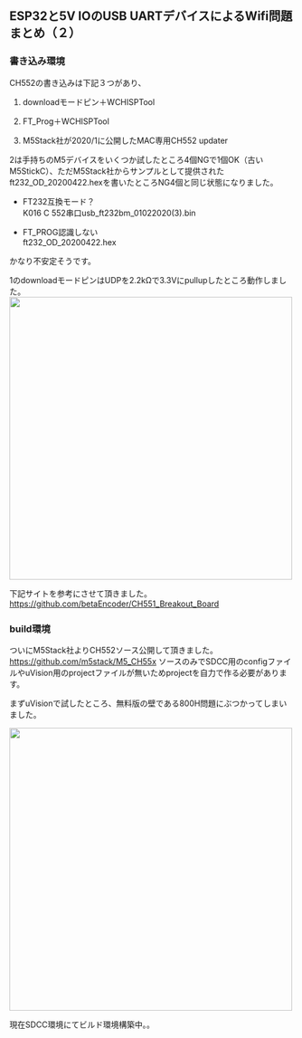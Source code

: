 ## ESP32と5V IOのUSB UARTデバイスによるWifi問題まとめ（２）

### 書き込み環境

CH552の書き込みは下記３つがあり、

1. downloadモードピン＋WCHISPTool

2. FT_Prog＋WCHISPTool

3. M5Stack社が2020/1に公開したMAC専用CH552 updater

2は手持ちのM5デバイスをいくつか試したところ4個NGで1個OK（古いM5StickC）、ただM5Stack社からサンプルとして提供されたft232_OD_20200422.hexを書いたところNG4個と同じ状態になりました。

- FT232互換モード？  
K016 C 552串口usb_ft232bm_01022020(3).bin

- FT_PROG認識しない  
ft232_OD_20200422.hex

かなり不安定そうです。

1のdownloadモードピンはUDPを2.2kΩで3.3Vにpullupしたところ動作しました。
<img src="https://user-images.githubusercontent.com/43091864/142501427-00a60bf9-7fae-49d9-a028-926cfd1225fa.JPG" width="500" />  

下記サイトを参考にさせて頂きました。
https://github.com/betaEncoder/CH551_Breakout_Board

### build環境

ついにM5Stack社よりCH552ソース公開して頂きました。  
https://github.com/m5stack/M5_CH55x
ソースのみでSDCC用のconfigファイルやuVision用のprojectファイルが無いためprojectを自力で作る必要があります。

まずuVisionで試したところ、無料版の壁である800H問題にぶつかってしまいました。

<img src="https://user-images.githubusercontent.com/43091864/142502667-d9313ffb-0786-453e-b5bb-b10786edbf38.png" width="500" />  

現在SDCC環境にてビルド環境構築中。。
